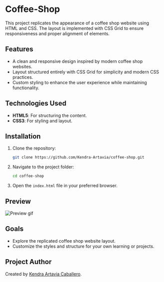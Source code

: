 # Coffee-Shop

This project replicates the appearance of a coffee shop website using HTML and CSS. The layout is implemented with CSS Grid to ensure responsiveness and proper alignment of elements.

## Features
- A clean and responsive design inspired by modern coffee shop websites.
- Layout structured entirely with CSS Grid for simplicity and modern CSS practices.
- Custom styling to enhance the user experience while maintaining functionality.

## Technologies Used
- **HTML5**: For structuring the content.
- **CSS3**: For styling and layout.

## Installation
1. Clone the repository:
   ```bash
   git clone https://github.com/Kendra-Artavia/coffee-shop.git
   ```
2. Navigate to the project folder:
   ```bash
   cd coffee-shop
   ```
3. Open the `index.html` file in your preferred browser.

## Preview

![Preview gif](img/coffee-shop.gif)

## Goals

- Explore the replicated coffee shop website layout.
- Customize the styles and structure for your own learning or projects.

## Project Author
Created by [Kendra Artavia Caballero](https://github.com/Kendra-Artavia).

